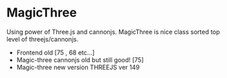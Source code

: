 # MagicThree

Using power of Three.js and cannonjs. MagicThree is nice class sorted top level of threejs/cannonjs.

 - Frontend old [75 , 68 etc...]
 - Magic-three cannonjs old but still good! [75]
 - Magic-three new version  THREEJS ver 149


